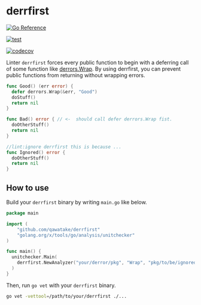 # derrfirst

[![Go Reference](https://pkg.go.dev/badge/github.com/qawatake/derrfirst.svg)](https://pkg.go.dev/github.com/qawatake/derrfirst)

[![test](https://github.com/qawatake/derrfirst/actions/workflows/test.yaml/badge.svg)](https://github.com/qawatake/derrfirst/actions/workflows/test.yaml)

[![codecov](https://codecov.io/gh/qawatake/derrfirst/graph/badge.svg?token=er2K6likVZ)](https://codecov.io/gh/qawatake/derrfirst)

Linter `derrfirst` forces every public function to begin with a deferring call of some function like [derrors.Wrap](https://github.com/golang/pkgsite/blob/5f0513d53cff8382238b5f8c78e8317d2b4ad06d/internal/derrors/derrors.go#L240).
By using derrfirst, you can prevent public functions from returning without wrapping errors.

```go
func Good() (err error) {
  defer derrors.Wrap(&err, "Good")
  doStuff()
  return nil
}

func Bad() error { // <-  should call defer derrors.Wrap fist.
  doOtherStuff()
  return nil
}

//lint:ignore derrfirst this is because ...
func Ignored() error {
  doOtherStuff()
  return nil
}
```

## How to use

Build your `derrfirst` binary by writing `main.go` like below.

```go
package main

import (
	"github.com/qawatake/derrfirst"
	"golang.org/x/tools/go/analysis/unitchecker"
)

func main() {
  unitchecker.Main(
    derrfirst.NewAnalyzer("your/derror/pkg", "Wrap", "pkg/to/be/ignored"),
  )
}
```

Then, run `go vet` with your `derrfirst` binary.

```sh
go vet -vettool=/path/to/your/derrfirst ./...
```
